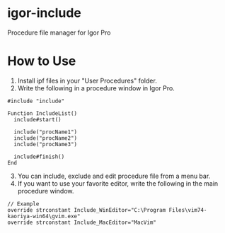 # igor-include
Procedure file manager for Igor Pro

# How to Use
1. Install ipf files in your "User Procedures" folder.
2. Write the following in a procedure window in Igor Pro.
  
  ```igorpro
  #include "include" 
  
  Function IncludeList()
    include#start()

    include("procName1")
    include("procName2")
    include("procName3")
  
    include#finish()
  End
  ```
3. You can include, exclude and edit procedure file from a menu bar.
4. If you want to use your favorite editor, write the following in the main procedure window.
  
  ```igorpro
  // Example
  override strconstant Include_WinEditor="C:\Program Files\vim74-kaoriya-win64\gvim.exe"
  override strconstant Include_MacEditor="MacVim"
  ```

